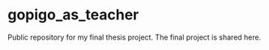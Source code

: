 # gopigo_as_teacher
Public repository for my final thesis project. The final project is shared here.
